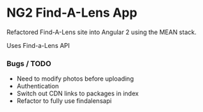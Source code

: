 # NG2 Find-A-Lens App
Refactored Find-A-Lens site into Angular 2 using the MEAN stack.

Uses Find-a-Lens API

### Bugs / TODO
* Need to modify photos before uploading
* Authentication
* Switch out CDN links to packages in index
* Refactor to fully use findalensapi
